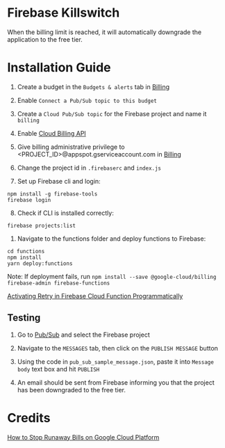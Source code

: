 # Firebase Killswitch
When the billing limit is reached, it will automatically downgrade the application to the free tier.
# Installation Guide

1. Create a budget in the `Budgets & alerts` tab in [Billing](https://console.cloud.google.com/billing)

1. Enable `Connect a Pub/Sub topic to this budget`

1. Create a `Cloud Pub/Sub topic` for the Firebase project and name it `billing`

1. Enable [Cloud Billing API](https://console.developers.google.com/apis/api/cloudbilling.googleapis.com)

1. Give billing administrative privilege to <PROJECT_ID>@appspot.gserviceaccount.com in [Billing](https://console.cloud.google.com/billing)

1. Change the project id in `.firebaserc` and `index.js`

1. Set up Firebase cli and login:

 ```
 npm install -g firebase-tools
 firebase login
 ```


8. Check if CLI is installed correctly: 
```
firebase projects:list
```

1. Navigate to the functions folder and deploy functions to Firebase:
```
cd functions
npm install
yarn deploy:functions
```

Note: If deployment fails, run
   `npm install --save @google-cloud/billing firebase-admin firebase-functions`

[Activating Retry in Firebase Cloud Function Programmatically](https://stackoverflow.com/questions/55606808/activate-retry-in-firebase-cloud-function-programmatically)

## Testing

1. Go to [Pub/Sub](https://console.cloud.google.com/cloudpubsub/topic/detail) and select the Firebase project

1. Navigate to the `MESSAGES` tab, then click on the `PUBLISH MESSAGE` button

1. Using the code in `pub_sub_sample_message.json`, paste it into `Message body` text box and hit `PUBLISH`

1. An email should be sent from Firebase informing you that the project has been downgraded to the free tier.

# Credits

[How to Stop Runaway Bills on Google Cloud Platform](https://www.youtube.com/watch?v=KiTg8RPpGG4)
